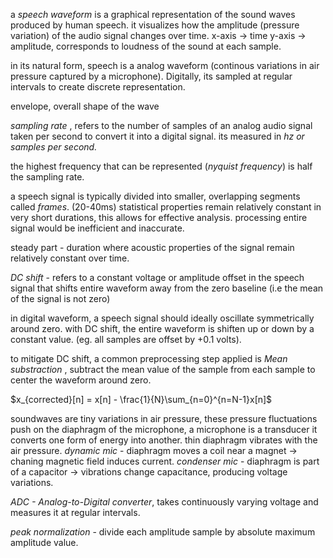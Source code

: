 
a *speech waveform* is a graphical representation of the sound waves produced by human speech. it visualizes how the amplitude (pressure variation) of the audio signal changes over time.
x-axis    ->  time
y-axis    -> amplitude, corresponds to loudness of the sound at each sample.

in its natural form, speech is a analog waveform (continous variations in air pressure captured by a microphone). Digitally, its sampled at regular intervals to create discrete representation.

envelope, overall shape of the wave

*sampling rate* , refers to the number of samples of an analog audio signal taken per second to convert it into a digital signal. its measured in *hz or samples per second.* 

the highest frequency that can be represented (*nyquist frequency*) is half the sampling rate.

a speech signal is typically divided into smaller, overlapping segments called *frames*. (20-40ms)
statistical properties remain relatively constant in very short durations, this allows for effective analysis. processing entire signal would be inefficient and inaccurate.

steady part - duration where acoustic properties of the signal remain relatively constant over time.

*DC shift* - refers to a constant voltage or amplitude offset in the speech signal that shifts entire waveform away from the zero baseline (i.e the mean of the signal is not zero)

in digital waveform, a speech signal should ideally oscillate symmetrically around zero. with DC shift, the entire waveform is shiften up or down by a constant value. (eg. all samples are offset by +0.1 volts).

to mitigate DC shift, a common preprocessing step applied is *Mean substraction* , 
subtract the mean value of the sample from each sample to center the waveform around zero.

$x_{corrected}[n] = x[n] - \frac{1}{N}\sum_{n=0}^{n=N-1}x[n]$

soundwaves are tiny variations in air pressure, these pressure fluctuations push on the diaphragm of the microphone, a microphone is a transducer it converts one form of energy into another.
thin diaphragm vibrates with the air pressure.
*dynamic mic* - diaphragm moves a coil near a magnet $\to$ chaning magnetic field induces current.
*condenser mic* - diaphragm is part of a capacitor $\to$ vibrations change capacitance, producing voltage variations.

*ADC - Analog-to-Digital converter*, takes continuously varying voltage and measures it at regular intervals.

*peak normalization* - divide each amplitude sample by absolute maximum amplitude value.